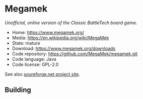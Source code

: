 # Megamek

_Unofficial, online version of the Classic BattleTech board game._

- Home: https://www.megamek.org/
- Media: https://en.wikipedia.org/wiki/MegaMek
- State: mature
- Download: https://www.megamek.org/downloads
- Code repository: https://github.com/MegaMek/megamek.git
- Code language: Java
- Code license: GPL-2.0

See also [soureforge.net project site](https://sourceforge.net/projects/megamek/?source=directory).

## Building

